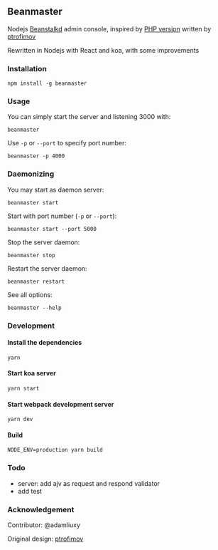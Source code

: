 ## Beanmaster

Nodejs [Beanstalkd](http://kr.github.io/beanstalkd/) admin console, inspired by [PHP version](https://github.com/ptrofimov/beanstalk_console) written by [ptrofimov](https://github.com/ptrofimov)

Rewritten in Nodejs with React and koa, with some improvements

### Installation

```
npm install -g beanmaster
```

### Usage

You can simply start the server and listening 3000 with:

```
beanmaster
```

Use `-p` or `--port` to specify port number:

```
beanmaster -p 4000
```

### Daemonizing

You may start as daemon server:

```
beanmaster start
```

Start with port number (`-p` or `--port`):

```
beanmaster start --port 5000
```

Stop the server daemon:

```
beanmaster stop
```

Restart the server daemon:

```
beanmaster restart
```

See all options:

```
beanmaster --help
```

### Development

#### Install the dependencies

```
yarn
```

#### Start koa server

```
yarn start
```

#### Start webpack development server

```
yarn dev
```

#### Build

```
NODE_ENV=production yarn build
```

### Todo

- server: add ajv as request and respond validator
- add test

### Acknowledgement

Contributor: @adamliuxy

Original design: [ptrofimov](https://github.com/ptrofimov)
